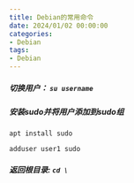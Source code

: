 ```yaml
---
title: Debian的常用命令
date: 2024/01/02 00:00:00
categories: 
- Debian
tags: 
- Debian
---
```


##### 切换用户： `su username`

##### 安装sudo并将用户添加到sudo组

`apt install sudo`

`adduser user1 sudo`

##### 返回根目录: `cd \`
